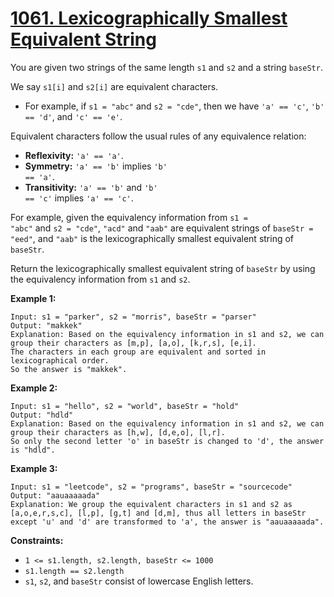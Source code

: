 # [1061. Lexicographically Smallest Equivalent String](https://leetcode.com/problems/lexicographically-smallest-equivalent-string/description/?envType=daily-question&envId=2025-06-05)

You are given two strings of the same length <code>s1</code> and <code>s2</code> and a string <code>baseStr</code>.

We say <code>s1[i]</code> and <code>s2[i]</code> are equivalent characters.

- For example, if <code>s1 = "abc"</code> and <code>s2 = "cde"</code>, then we have <code>'a' == 'c'</code>, <code>'b' == 'd'</code>, and <code>'c' == 'e'</code>.

Equivalent characters follow the usual rules of any equivalence relation:

- **Reflexivity:**  <code>'a' == 'a'</code>.
- **Symmetry:**  <code>'a' == 'b'</code> implies <code>'b' == 'a'</code>.
- **Transitivity:**  <code>'a' == 'b'</code> and <code>'b' == 'c'</code> implies <code>'a' == 'c'</code>.

For example, given the equivalency information from <code>s1 = "abc"</code> and <code>s2 = "cde"</code>, <code>"acd"</code> and <code>"aab"</code> are equivalent strings of <code>baseStr = "eed"</code>, and <code>"aab"</code> is the lexicographically smallest equivalent string of <code>baseStr</code>.

Return the lexicographically smallest equivalent string of <code>baseStr</code> by using the equivalency information from <code>s1</code> and <code>s2</code>.

**Example 1:** 

```
Input: s1 = "parker", s2 = "morris", baseStr = "parser"
Output: "makkek"
Explanation: Based on the equivalency information in s1 and s2, we can group their characters as [m,p], [a,o], [k,r,s], [e,i].
The characters in each group are equivalent and sorted in lexicographical order.
So the answer is "makkek".
```

**Example 2:** 

```
Input: s1 = "hello", s2 = "world", baseStr = "hold"
Output: "hdld"
Explanation: Based on the equivalency information in s1 and s2, we can group their characters as [h,w], [d,e,o], [l,r].
So only the second letter 'o' in baseStr is changed to 'd', the answer is "hdld".
```

**Example 3:** 

```
Input: s1 = "leetcode", s2 = "programs", baseStr = "sourcecode"
Output: "aauaaaaada"
Explanation: We group the equivalent characters in s1 and s2 as [a,o,e,r,s,c], [l,p], [g,t] and [d,m], thus all letters in baseStr except 'u' and 'd' are transformed to 'a', the answer is "aauaaaaada".
```

**Constraints:** 

- <code>1 <= s1.length, s2.length, baseStr <= 1000</code>
- <code>s1.length == s2.length</code>
- <code>s1</code>, <code>s2</code>, and <code>baseStr</code> consist of lowercase English letters.
